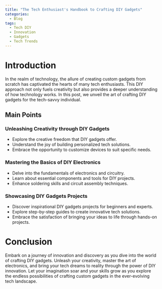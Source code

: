```yaml
---
title: "The Tech Enthusiast's Handbook to Crafting DIY Gadgets"
categories:
  - Blog
tags:
  - Tech DIY
  - Innovation
  - Gadgets
  - Tech Trends
---
```


# Introduction
In the realm of technology, the allure of creating custom gadgets from scratch has captivated the hearts of many tech enthusiasts. This DIY approach not only fuels creativity but also provides a deeper understanding of how technology works. In this post, we unveil the art of crafting DIY gadgets for the tech-savvy individual.

## Main Points
### Unleashing Creativity through DIY Gadgets
- Explore the creative freedom that DIY gadgets offer.
- Understand the joy of building personalized tech solutions.
- Embrace the opportunity to customize devices to suit specific needs.

### Mastering the Basics of DIY Electronics
- Delve into the fundamentals of electronics and circuitry.
- Learn about essential components and tools for DIY projects.
- Enhance soldering skills and circuit assembly techniques.

### Showcasing DIY Gadgets Projects
- Discover inspirational DIY gadgets projects for beginners and experts.
- Explore step-by-step guides to create innovative tech solutions.
- Embrace the satisfaction of bringing your ideas to life through hands-on projects.

# Conclusion
Embark on a journey of innovation and discovery as you dive into the world of crafting DIY gadgets. Unleash your creativity, master the art of electronics, and bring your tech dreams to reality through the power of DIY innovation. Let your imagination soar and your skills grow as you explore the endless possibilities of crafting custom gadgets in the ever-evolving tech landscape.